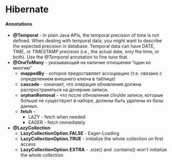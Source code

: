 # Hibernate


#### Annotations

* **@Temporal** - In plain Java APIs, the temporal precision of time is not defined. When dealing with temporal data, you might want to describe the expected precision in database. Temporal data can have DATE, TIME, or TIMESTAMP precision (i.e., the actual date, only the time, or both). Use the _@Temporal_ annotation to fine tune that.
* **@OneToMany** - указывающей на наличие отношения “один ко многим”
  * **mappedBy** - которое предоставляет ассоциацию (т.е. связано с определением внешнего ключа в таблице)
  * **cascade** - означает, что операция обновления должна распространяться на дочерние записи.
  * **orphanRemoval** - что после обновления chiulde записи, которые больше не существуют в наборе, должны быть удалены из базы данных.
  * **fetch** - 
      * LAZY - fetch when needed
      * EAGER - fetch immediately
* **@LazyCollection**
  * **LazyCollectionOption.FALSE** - Eager-Loading
  * **LazyCollectionOption.TRUE** - initialize the whole collection on first access
  * **LazyCollectionOption.EXTRA** - .size() and .contains() won't initialize the whole collection
